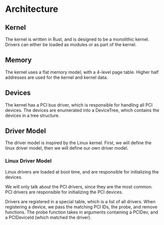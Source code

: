 # Architecture

## Kernel

The kernel is written in Rust, and is designed to be a monolithic kernel.
Drivers can either be loaded as modules or as part of the kernel.

## Memory

The kernel uses a flat memory model, with a 4-level page table.
Higher half addresses are used for the kernel and kernel data.

## Devices

The kernel has a PCI bus driver, which is responsible for handling all PCI devices.
The devices are enumerated into a DeviceTree, which contains the devices in a tree structure.

## Driver Model

The driver model is inspired by the Linux kernel.
First, we will define the linux driver model, then we will define our own driver model.

### Linux Driver Model

Linux drivers are loaded at boot time, and are responsible for initializing the devices.

We will only talk about the PCI drivers, since they are the most common.
PCI drivers are responsible for initializing the PCI devices.

Drivers are registered in a special table, which is a list of all drivers.
When registering a device, we pass the matching PCI IDs, the probe, and remove functions.
The probe function takes in arguments containing a PCIDev, and a PCIDeviceId (which matched the driver).
